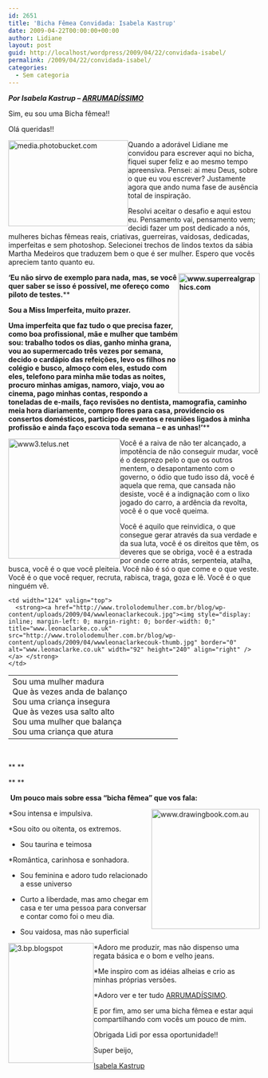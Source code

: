 ```yaml
---
id: 2651
title: 'Bicha Fêmea Convidada: Isabela Kastrup'
date: 2009-04-22T00:00:00+00:00
author: Lidiane
layout: post
guid: http://localhost/wordpress/2009/04/22/convidada-isabel/
permalink: /2009/04/22/convidada-isabel/
categories:
  - Sem categoria
---
```

**_Por Isabela Kastrup – <a href="http://arrumadissimoecia.blogspot.com/" target="_blank">ARRUMADÍSSIMO</a>_**

Sim, eu sou uma Bicha fêmea!!

Olá queridas!!

[<img style="display: inline; margin-left: 0; margin-right: 0; border-width: 0;" title="media.photobucket.com" src="http://www.trololodemulher.com.br/blog/wp-content/uploads/2009/04/mediaphotobucketcom-thumb.jpg" border="0" alt="media.photobucket.com" width="240" height="172" align="left" />](http://www.trololodemulher.com.br/blog/wp-content/uploads/2009/04/mediaphotobucketcom.jpg) Quando a adorável Lidiane me convidou para escrever aqui no bicha, fiquei super feliz e ao mesmo tempo apreensiva. Pensei: ai meu Deus, sobre o que eu vou escrever? Justamente agora que ando numa fase de ausência total de inspiração.

Resolvi aceitar o desafio e aqui estou eu. Pensamento vai, pensamento vem; decidi fazer um post dedicado a nós, mulheres bichas fêmeas reais, criativas, guerreiras, vaidosas, dedicadas, imperfeitas e sem photoshop. Selecionei trechos de lindos textos da sábia Martha Medeiros que traduzem bem o que é ser mulher. Espero que vocês apreciem tanto quanto eu.

**[<img style="display: inline; margin-left: 0; margin-right: 0; border-width: 0;" title="www.superrealgraphics.com" src="http://www.trololodemulher.com.br/blog/wp-content/uploads/2009/04/wwwsuperrealgraphicscom-thumb.jpg" border="0" alt="www.superrealgraphics.com" width="163" height="240" align="right" />](http://www.trololodemulher.com.br/blog/wp-content/uploads/2009/04/wwwsuperrealgraphicscom.jpg) ‘Eu não sirvo de exemplo para nada, mas, se você quer saber se isso é possível, me ofereço como piloto de testes.****
  
**Sou a Miss Imperfeita, muito prazer.**
  
**Uma imperfeita que faz tudo o que precisa fazer, como boa profissional, mãe e mulher que também sou: trabalho todos os dias, ganho minha grana, vou ao supermercado três vezes por semana, decido o cardápio das refeições, levo os filhos no colégio e busco, almoço com eles, estudo com eles, telefono para minha mãe todas as noites, procuro minhas amigas, namoro, viajo, vou ao cinema, pago minhas contas, respondo a toneladas de e-mails, faço revisões no dentista, mamografia, caminho meia hora diariamente, compro flores para casa, providencio os consertos domésticos, participo de eventos e reuniões ligados à minha profissão e ainda faço escova toda semana &#8211; e as unhas!’****

[<img style="display: inline; margin-left: 0; margin-right: 0; border-width: 0;" title="www3.telus.net" src="http://www.trololodemulher.com.br/blog/wp-content/uploads/2009/04/www3telusnet-thumb.jpg" border="0" alt="www3.telus.net" width="224" height="240" align="left" />](http://www.trololodemulher.com.br/blog/wp-content/uploads/2009/04/www3telusnet.jpg) Você é a raiva de não ter alcançado, a impotência de não conseguir mudar, você é o desprezo pelo o que os outros mentem, o desapontamento com o governo, o ódio que tudo isso dá, você é aquela que rema, que cansada não desiste, você é a indignação com o lixo jogado do carro, a ardência da revolta, você é o que você queima.
  
Você é aquilo que reinvidica, o que consegue gerar através da sua verdade e da sua luta, você é os direitos que têm, os deveres que se obriga, você é a estrada por onde corre atrás, serpenteia, atalha, busca, você é o que você pleiteia. Você não é só o que come e o que veste. Você é o que você requer, recruta, rabisca, traga, goza e lê. Você é o que ninguém vê.

<table border="0" cellspacing="0" cellpadding="2" width="450">
  <tr>
    <td width="324">
      Sou uma mulher madura<br /> Que às vezes anda de balanço<br /> Sou uma criança insegura<br /> Que às vezes usa salto alto<br /> Sou uma mulher que balança<br /> Sou uma criança que atura
    </td>
    
    <td width="124" valign="top">
      <strong><a href="http://www.trololodemulher.com.br/blog/wp-content/uploads/2009/04/wwwleonaclarkecouk.jpg"><img style="display: inline; margin-left: 0; margin-right: 0; border-width: 0;" title="www.leonaclarke.co.uk" src="http://www.trololodemulher.com.br/blog/wp-content/uploads/2009/04/wwwleonaclarkecouk-thumb.jpg" border="0" alt="www.leonaclarke.co.uk" width="92" height="240" align="right" /></a> </strong>
    </td>
  </tr>
</table>

 

** **

** **

 **Um pouco mais sobre essa “bicha fêmea” que vos fala:**

[<img style="display: inline; margin-left: 0; margin-right: 0; border-width: 0;" title="www.drawingbook.com.au" src="http://www.trololodemulher.com.br/blog/wp-content/uploads/2009/04/wwwdrawingbookcomau-thumb.jpg" border="0" alt="www.drawingbook.com.au" width="217" height="240" align="right" />](http://www.trololodemulher.com.br/blog/wp-content/uploads/2009/04/wwwdrawingbookcomau.jpg) *Sou intensa e impulsiva.

*Sou oito ou oitenta, os extremos.

* Sou taurina e teimosa

*Romântica, carinhosa e sonhadora.

* Sou feminina e adoro tudo relacionado a esse universo

* Curto a liberdade, mas amo chegar em casa e ter uma pessoa para conversar e contar como foi o meu dia.

* Sou vaidosa, mas não superficial

[<img style="display: inline; margin-left: 0; margin-right: 0; border-width: 0;" title="3.bp.blogspot" src="http://www.trololodemulher.com.br/blog/wp-content/uploads/2009/04/3bpblogspot-thumb.png" border="0" alt="3.bp.blogspot" width="171" height="240" align="left" />](http://www.trololodemulher.com.br/blog/wp-content/uploads/2009/04/3bpblogspot.png) *Adoro me produzir, mas não dispenso uma regata básica e o bom e velho jeans.

*Me inspiro com as idéias alheias e crio as minhas próprias versões.

*Adoro ver e ter tudo <a href="http://arrumadissimoecia.blogspot.com/" target="_blank">ARRUMADÍSSIMO</a>.

E por fim, amo ser uma bicha fêmea e estar aqui compartilhando com vocês um pouco de mim.

Obrigada Lidi por essa oportunidade!!

Super beijo,

<a href="http://arrumadissimoecia.blogspot.com/" target="_blank">Isabela Kastrup</a>